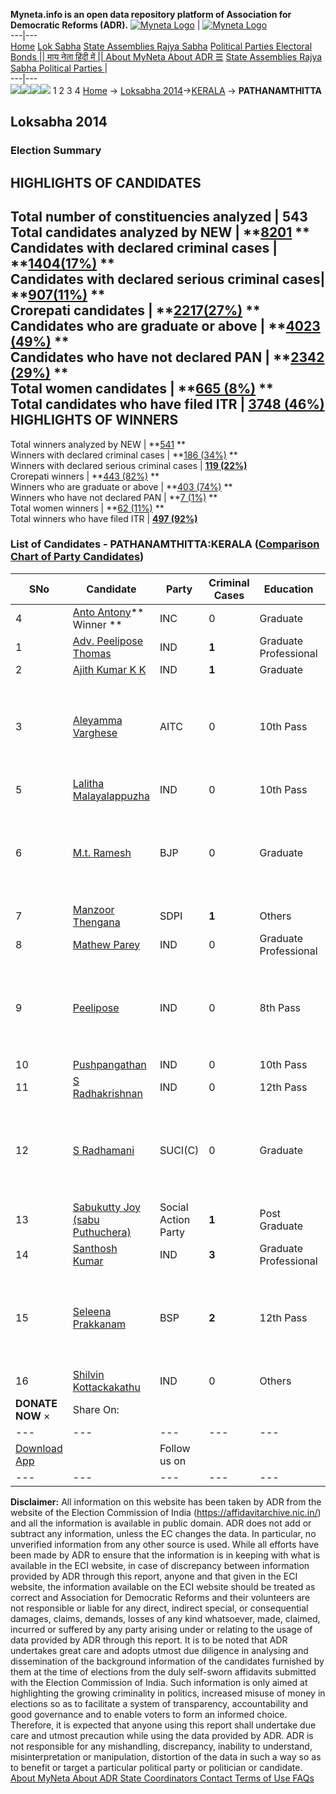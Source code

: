 **Myneta.info is an open data repository platform of Association for Democratic Reforms (ADR).**
[![Myneta Logo](https://www.myneta.info/lib/img/myneta-logo.png)](https://www.myneta.info/) | [![Myneta Logo](https://www.myneta.info/lib/img/adr-logo.png)](https://adrindia.org)  
---|---  
[Home](https://www.myneta.info/) [Lok Sabha](https://www.myneta.info/#ls "Lok Sabha") [ State Assemblies ](https://www.myneta.info/#sa "State Assemblies") [Rajya Sabha](https://www.myneta.info/#rs "Rajya Sabha") [Political Parties ](https://www.myneta.info/party "Political Parties") [ Electoral Bonds ](https://www.myneta.info/electoral_bonds "Electoral Bonds") [ || माय नेता हिंदी में || ](https://translate.google.co.in/translate?prev=hp&hl=en&js=y&u=www.myneta.info&sl=en&tl=hi&history_state0=) [ About MyNeta ](https://adrindia.org/content/about-myneta) [ About ADR ](https://adrindia.org/about-adr/who-we-are) [☰](javascript:void\(0\))
[ State Assemblies ](https://www.myneta.info/#sa "State Assemblies") [ Rajya Sabha ](https://www.myneta.info/#rs "Rajya Sabha") [ Political Parties ](https://www.myneta.info/party "Political Parties")
|   
---|---  
![](https://www.myneta.info/lib/img/banner/banner-1.png)![](https://www.myneta.info/lib/img/banner/banner-2.png)![](https://www.myneta.info/lib/img/banner/banner-3.png)![](https://www.myneta.info/lib/img/banner/banner-4.png)
1  2  3  4 
[Home](https://www.myneta.info/) → [Loksabha 2014](https://www.myneta.info/ls2014/)→[KERALA](https://www.myneta.info/ls2014/index.php?action=show_constituencies&state_id=11) → **PATHANAMTHITTA**
### 
## Loksabha 2014
###  Election Summary 
HIGHLIGHTS OF CANDIDATES  
---  
Total number of constituencies analyzed |  543   
Total candidates analyzed by NEW | **[8201](https://www.myneta.info/ls2014/index.php?action=summary&subAction=candidates_analyzed&sort=candidate#summary) **  
Candidates with declared criminal cases | **[1404(17%)](https://www.myneta.info/ls2014/index.php?action=summary&subAction=crime&sort=candidate#summary) **  
Candidates with declared serious criminal cases| **[907(11%)](https://www.myneta.info/ls2014/index.php?action=summary&subAction=serious_crime&sort=candidate#summary) **  
Crorepati candidates | **[2217(27%)](https://www.myneta.info/ls2014/index.php?action=summary&subAction=crorepati&sort=candidate#summary) **  
Candidates who are graduate or above | **[4023 (49%)](https://www.myneta.info/ls2014/index.php?action=summary&subAction=education&sort=candidate#summary) **  
Candidates who have not declared PAN | **[2342 (29%)](https://www.myneta.info/ls2014/index.php?action=summary&subAction=without_pan&sort=candidate#summary) **  
Total women candidates | **[665 (8%)](https://www.myneta.info/ls2014/index.php?action=summary&subAction=women_candidate&sort=candidate#summary) **  
Total candidates who have filed ITR | [**3748 (46%)**](https://www.myneta.info/ls2014/index.php?action=summary&subAction=filed_itr&sort=candidate#summary)  
HIGHLIGHTS OF WINNERS  
---  
Total winners analyzed by NEW | **[541](https://www.myneta.info/ls2014/index.php?action=summary&subAction=winner_analyzed&sort=candidate#summary) **  
Winners with declared criminal cases | **[186 (34%)](https://www.myneta.info/ls2014/index.php?action=summary&subAction=winner_crime&sort=candidate#summary) **  
Winners with declared serious criminal cases | **[119 (22%)](https://www.myneta.info/ls2014/index.php?action=summary&subAction=winner_serious_crime&sort=candidate#summary)**  
Crorepati winners | **[443 (82%)](https://www.myneta.info/ls2014/index.php?action=summary&subAction=winner_crorepati&sort=candidate#summary) **  
Winners who are graduate or above | **[403 (74%)](https://www.myneta.info/ls2014/index.php?action=summary&subAction=winner_education&sort=candidate#summary) **  
Winners who have not declared PAN | **[7 (1%)](https://www.myneta.info/ls2014/index.php?action=summary&subAction=winner_without_pan&sort=candidate#summary) **  
Total women winners | **[62 (11%)](https://www.myneta.info/ls2014/index.php?action=summary&subAction=winner_women&sort=candidate#summary) **  
Total winners who have filed ITR | [**497 (92%)**](https://www.myneta.info/ls2014/index.php?action=summary&subAction=winner_filed_itr&sort=candidate#summary)  
### List of Candidates - PATHANAMTHITTA:KERALA ([Comparison Chart of Party Candidates](https://www.myneta.info/ls2014/comparisonchart.php?constituency_id=58))
SNo | Candidate| Party| Criminal Cases| Education| Age| Total Assets| Liabilities  
---|---|---|---|---|---|---|---  
4  | [Anto Antony](https://www.myneta.info/ls2014/candidate.php?candidate_id=964)** Winner ** | INC | 0 | Graduate| 57 | Rs 54,10,884 ~ 54 Lacs+ | Rs 42,11,050 ~ 42 Lacs+  
1  | [Adv. Peelipose Thomas](https://www.myneta.info/ls2014/candidate.php?candidate_id=2487) | IND | **1** | Graduate Professional| 64 | Rs 56,48,161 ~ 56 Lacs+ | Rs 9,28,336 ~ 9 Lacs+  
2  | [Ajith Kumar K K](https://www.myneta.info/ls2014/candidate.php?candidate_id=1964) | IND | **1** | Graduate| 44 | Rs 6,63,000 ~ 6 Lacs+ | Rs 3,42,000 ~ 3 Lacs+  
3  | [Aleyamma Varghese](https://www.myneta.info/ls2014/candidate.php?candidate_id=967) | AITC | 0 | 10th Pass| 61 | ![](https://myneta.info/image_v2.php?myneta_folder=ls2014&candidate_id=967&col=ta) | ![](https://myneta.info/image_v2.php?myneta_folder=ls2014&candidate_id=967&col=lia)  
5  | [Lalitha Malayalappuzha](https://www.myneta.info/ls2014/candidate.php?candidate_id=1967) | IND | 0 | 10th Pass| 42 | Rs 1,10,000 ~ 1 Lacs+ | Rs 0 ~   
6  | [M.t. Ramesh](https://www.myneta.info/ls2014/candidate.php?candidate_id=958) | BJP | 0 | Graduate| 43 | ![](https://myneta.info/image_v2.php?myneta_folder=ls2014&candidate_id=958&col=ta) | ![](https://myneta.info/image_v2.php?myneta_folder=ls2014&candidate_id=958&col=lia)  
7  | [Manzoor Thengana](https://www.myneta.info/ls2014/candidate.php?candidate_id=1962) | SDPI | **1** | Others| 47 | Rs 4,39,00,000 ~ 4 Crore+ | Rs 0 ~   
8  | [Mathew Parey](https://www.myneta.info/ls2014/candidate.php?candidate_id=1963) | IND | 0 | Graduate Professional| 31 | Rs 2,00,000 ~ 2 Lacs+ | Rs 0 ~   
9  | [Peelipose](https://www.myneta.info/ls2014/candidate.php?candidate_id=1961) | IND | 0 | 8th Pass| 72 | ![](https://myneta.info/image_v2.php?myneta_folder=ls2014&candidate_id=1961&col=ta) | ![](https://myneta.info/image_v2.php?myneta_folder=ls2014&candidate_id=1961&col=lia)  
10  | [Pushpangathan](https://www.myneta.info/ls2014/candidate.php?candidate_id=1965) | IND | 0 | 10th Pass| 55 | Rs 92,000 ~ 92 Thou+ | Rs 0 ~   
11  | [S Radhakrishnan](https://www.myneta.info/ls2014/candidate.php?candidate_id=1969) | IND | 0 | 12th Pass| 52 | Rs 18,75,000 ~ 18 Lacs+ | Rs 0 ~   
12  | [S Radhamani](https://www.myneta.info/ls2014/candidate.php?candidate_id=1959) | SUCI(C) | 0 | Graduate| 50 | ![](https://myneta.info/image_v2.php?myneta_folder=ls2014&candidate_id=1959&col=ta) | ![](https://myneta.info/image_v2.php?myneta_folder=ls2014&candidate_id=1959&col=lia)  
13  | [Sabukutty Joy (sabu Puthuchera)](https://www.myneta.info/ls2014/candidate.php?candidate_id=1960) | Social Action Party | **1** | Post Graduate| 56 | Rs 2,17,39,967 ~ 2 Crore+ | Rs 20,25,000 ~ 20 Lacs+  
14  | [Santhosh Kumar](https://www.myneta.info/ls2014/candidate.php?candidate_id=1966) | IND | **3** | Graduate Professional| 39 | Rs 10,81,000 ~ 10 Lacs+ | Rs 0 ~   
15  | [Seleena Prakkanam](https://www.myneta.info/ls2014/candidate.php?candidate_id=965) | BSP | **2** | 12th Pass| 34 | ![](https://myneta.info/image_v2.php?myneta_folder=ls2014&candidate_id=965&col=ta) | ![](https://myneta.info/image_v2.php?myneta_folder=ls2014&candidate_id=965&col=lia)  
16  | [Shilvin Kottackakathu](https://www.myneta.info/ls2014/candidate.php?candidate_id=1968) | IND | 0 | Others| 43 | Rs 3,39,56,316 ~ 3 Crore+ | Rs 14,91,421 ~ 14 Lacs+  
|  **DONATE NOW** × |  Share On:  | [](https://api.whatsapp.com/send?text=https%3A%2F%2Fmyneta.info%2Fpunjab2022%2Findex.php%3Faction%3Dshow_constituencies%26state_id%3D19) | [](https://www.facebook.com/sharer/sharer.php?u=https%3A%2F%2Fmyneta.info%2Fpunjab2022%2Findex.php%3Faction%3Dshow_constituencies%26state_id%3D19) | [](https://twitter.com/share?url=https%3A%2F%2Fmyneta.info%2Fpunjab2022%2Findex.php%3Faction%3Dshow_constituencies%26state_id%3D19)  
---|---|---|---|---  
| [ Download App ](https://play.google.com/store/apps/details?id=com.webrosoft.myneta1&pcampaignid=pcampaignidMKT-Other-global-all-co-prtnr-py-PartBadge-Mar2515-1) | [](https://play.google.com/store/apps/details?id=com.webrosoft.myneta1&pcampaignid=pcampaignidMKT-Other-global-all-co-prtnr-py-PartBadge-Mar2515-1) |  Follow us on  | [](https://www.facebook.com/adrindia.org/) | [](https://twitter.com/adrspeaks) | [](https://groups.google.com/g/national-election-watch?hl=en&pli=1) | [](https://www.instagram.com/adrspeaks/) | [](https://www.youtube.com/user/adrspeaks) | [](https://sharechat.com/profile/adrspeaks)  
---|---|---|---|---|---|---|---|---  
**Disclaimer:** All information on this website has been taken by ADR from the website of the Election Commission of India (https://affidavitarchive.nic.in/) and all the information is available in public domain. ADR does not add or subtract any information, unless the EC changes the data. In particular, no unverified information from any other source is used. While all efforts have been made by ADR to ensure that the information is in keeping with what is available in the ECI website, in case of discrepancy between information provided by ADR through this report, anyone and that given in the ECI website, the information available on the ECI website should be treated as correct and Association for Democratic Reforms and their volunteers are not responsible or liable for any direct, indirect special, or consequential damages, claims, demands, losses of any kind whatsoever, made, claimed, incurred or suffered by any party arising under or relating to the usage of data provided by ADR through this report. It is to be noted that ADR undertakes great care and adopts utmost due diligence in analysing and dissemination of the background information of the candidates furnished by them at the time of elections from the duly self-sworn affidavits submitted with the Election Commission of India. Such information is only aimed at highlighting the growing criminality in politics, increased misuse of money in elections so as to facilitate a system of transparency, accountability and good governance and to enable voters to form an informed choice. Therefore, it is expected that anyone using this report shall undertake due care and utmost precaution while using the data provided by ADR. ADR is not responsible for any mishandling, discrepancy, inability to understand, misinterpretation or manipulation, distortion of the data in such a way so as to benefit or target a particular political party or politician or candidate. 
[ About MyNeta ](https://adrindia.org/content/about-myneta) [ About ADR ](https://adrindia.org/about-adr/who-we-are) [ State Coordinators ](https://adrindia.org/about-adr/state-coordinators) [ Contact ](https://adrindia.org/contact-us) [ Terms of Use ](https://adrindia.org/content/adr-terms-use) [ FAQs ](https://adrindia.org/content/faqs)

